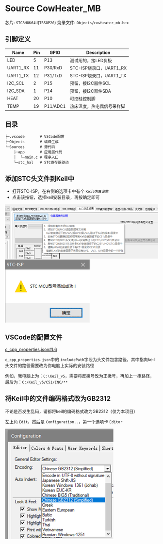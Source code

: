 # Source CowHeater_MB

芯片: `STC8H8K64U`(`TSSOP20`)
烧录文件: `Objects/cowheater_mb.hex`

## 引脚定义

| Name     | Pin | GPIO     | Description                |
| -------- | --- | -------- | -------------------------- |
| LED      | 5   | P13      | 测试用的，接LED负极        |
| UART1_RX | 11  | P30/RxD  | STC-ISP烧录口，UART1_RX    |
| UART1_TX | 12  | P31/TxD  | STC-ISP烧录口，UART1_TX    |
| I2C_SCL  | 2   | P15      | 预留，接I2C器件SCL         |
| I2C_SDA  | 1   | P14      | 预留，接I2C器件SDA         |
| HEAT     | 20  | P10      | 可控硅控制脚               |
| TEMP     | 19  | P11/ADC1 | 热床温度，热电偶信号采样脚 |

## 目录

```plaintext
├─.vscode       # VSCode配置
├─Objects       # 编译生成
└─Sources       # 源代码
    ├─app       # 应用层代码
    │  └─main.c # 程序入口
    └─stc_hal   # STC寄存器驱动
```

## 添加STC头文件到Keil中

- 打开STC-ISP，在右侧的选项卡中有个 `Keil仿真设置`
- 点击该按钮，选择keil安装目录，再按确定即可

![add stc mcu](./docs/add%20stc%20mcu.png)
![add stc mcu success](./docs/add%20stc%20mcu%20success.png)

## VSCode的配置文件

[c_cpp_properties.json#L6](./.vscode/c_cpp_properties.json#L6)

`c_cpp_properties.json`中的 `includePath`字段为头文件包含路径，其中指向keil头文件的路径需要改为你电脑上实际的安装路径

例如，我电脑上为：`C:\Keil_v5`，需要将反撇号改为正撇号，再加上一串路径，最后为：`C:/Keil_v5/C51/INC/**`

## 将Keil中的文件编码格式改为GB2312

不论是否发生乱码，请都将keil的编码格式改为GB2312（仅为本项目）

左上角 `Edit`，然后是 `Configuration..`，第一个选项卡 `Editor`

![switch keil encode to utf8](./docs/switch%20keil%20encode%20to%20gb2312.png)
